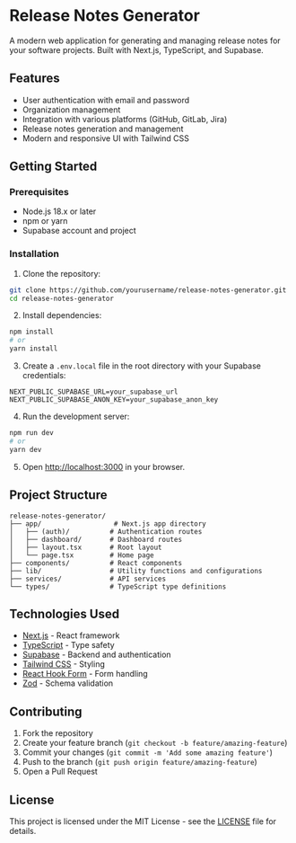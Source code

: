 # Release Notes Generator

A modern web application for generating and managing release notes for your software projects. Built with Next.js, TypeScript, and Supabase.

## Features

- User authentication with email and password
- Organization management
- Integration with various platforms (GitHub, GitLab, Jira)
- Release notes generation and management
- Modern and responsive UI with Tailwind CSS

## Getting Started

### Prerequisites

- Node.js 18.x or later
- npm or yarn
- Supabase account and project

### Installation

1. Clone the repository:
```bash
git clone https://github.com/yourusername/release-notes-generator.git
cd release-notes-generator
```

2. Install dependencies:
```bash
npm install
# or
yarn install
```

3. Create a `.env.local` file in the root directory with your Supabase credentials:
```
NEXT_PUBLIC_SUPABASE_URL=your_supabase_url
NEXT_PUBLIC_SUPABASE_ANON_KEY=your_supabase_anon_key
```

4. Run the development server:
```bash
npm run dev
# or
yarn dev
```

5. Open [http://localhost:3000](http://localhost:3000) in your browser.

## Project Structure

```
release-notes-generator/
├── app/                  # Next.js app directory
│   ├── (auth)/          # Authentication routes
│   ├── dashboard/       # Dashboard routes
│   ├── layout.tsx       # Root layout
│   └── page.tsx         # Home page
├── components/          # React components
├── lib/                 # Utility functions and configurations
├── services/            # API services
└── types/               # TypeScript type definitions
```

## Technologies Used

- [Next.js](https://nextjs.org/) - React framework
- [TypeScript](https://www.typescriptlang.org/) - Type safety
- [Supabase](https://supabase.io/) - Backend and authentication
- [Tailwind CSS](https://tailwindcss.com/) - Styling
- [React Hook Form](https://react-hook-form.com/) - Form handling
- [Zod](https://zod.dev/) - Schema validation

## Contributing

1. Fork the repository
2. Create your feature branch (`git checkout -b feature/amazing-feature`)
3. Commit your changes (`git commit -m 'Add some amazing feature'`)
4. Push to the branch (`git push origin feature/amazing-feature`)
5. Open a Pull Request

## License

This project is licensed under the MIT License - see the [LICENSE](LICENSE) file for details. 
